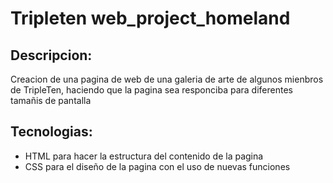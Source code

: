 # Tripleten web_project_homeland

## Descripcion:

Creacion de una pagina de web de una galeria de arte de algunos mienbros de TripleTen, haciendo que la pagina sea responciba para diferentes tamañis de pantalla

## Tecnologias:

- HTML para hacer la estructura del contenido de la pagina
- CSS para el diseño de la pagina con el uso de nuevas funciones
